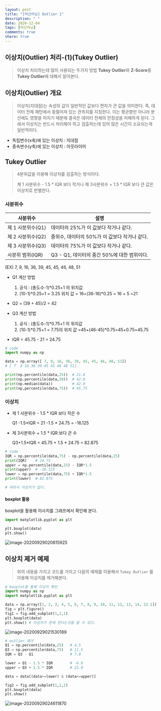 ```yaml
---
layout: post
title: "[머신러닝] Outlier 1"
description: " "
date: 2020-12-04
tags: [머신러닝]
comments: true
share: true
---
```


## 이상치(Outlier) 처리-(1)(Tukey Outlier)

> 이상치 처리하는데 많이 사용되는 두가지 방법 **Tukey Outlier**와 **Z-Score**중 **Tukey Outlier**에 대해서 알아본다.



## 이상치(Outlier) 개요

> 이상치(지대점)는 속성의 값이 일반적인 값보다 편차가 큰 값을 의미한다. 즉, 데이터 전체 패턴에서 동떨어져 있는 관측치를 지칭한다. 이는 평균뿐만 아니라 분산에도 영향을 미치기 때문에 결국은 데이터 전체의 안정성을 저해하게 된다. 그래서 이상치는 반드시 처리해야 하고 검출하는데 있어 많은 시간이 소요되는게 일반적이다.

* 독립변수(x축)에 있는 이상치 : 지대점
* 종속변수(y축)에 있는 이상치 : 아웃라이어



## Tukey Outlier

>4분위값을 이용해 이상치를 검출하는 방식이다. 
>
>제 1 사분위수 - 1.5 * IQR 보다 작거나 제 3사분위수 + 1.5 * IQR 보다 큰 값은 이상치로 판별한다.



### 사분위수

| 사분위수          | 설명                                          |
| ----------------- | --------------------------------------------- |
| 제 1 사분위수(Q1) | 데이터의 25%가 이 값보다 작거나 같다.         |
| 제 2 사분위수(Q2) | 중위수, 데이터의 50%가 이 값보다 작거나 같다. |
| 제 3 사분위수(Q3) | 데이터의 75%가 이 값보다 작거나 같다.         |
| 사분위 범위(IQR)  | Q3 - Q1, 데이터의 중간 50%에 대한 범위이다.   |

(EX)  7, 9, 16, 36, 39, 45, 45, 46, 48, 51

* Q1 계산 방법
  1. 공식 : (총도수-1)*0.25+1 의 위치값
  2. (10-1)\*0.25+1 = 3.25 위치 값 = 16+(36-16)\*0.25 = 16 + 5 =21
* Q2 = (39 + 45)/2 = 42
* Q3 계산 방법
  1. 공식 : (총도수-1)*0.75+1 의 위치값
  2. (10-1)*0.75+1 = 7.75의 위치 값 =45+(46-45)\*0.75=45+0.75=45.75

* IQR = 45.75 - 21 = 24.75

```python
# code
import numpy as np

data = np.array([ 7, 9, 16, 36, 39, 45, 45, 46, 48, 51])
# [ 7  9 16 36 39 45 45 46 48 51]

print(np.percentile(data,25))  # 21.0
print(np.percentile(data,50))  # 42.0
print(np.median(data))         # 42.0
print(np,percentile(data,75))  # 45.75
```



### 이상치

* 제 1 사분위수 - 1.5  \* IQR 보다 작은 수

  Q1 -1.5\*IQR = 21 -1.5 \* 24.75 = -16.125

* 제 3사분위수 + 1.5 \* IQR 보다 큰 수

  Q3+1.5*IQR = 45.75 + 1.5 \* 24.75 = 82.875

```python
# code
IQR = np.percentile(data,75) - np.percentile(data,25)
print(IQR)    # 24.75
upper = np.percentile(data,25) - IQR*1.5
print(upper)  # -16.125
lower = np.percentile(data,75) + IQR*1.5
print(lower)  # 82.875

# 따라서 이상치가 없다.
```





#### boxplot 활용

boxplot을 활용해 이사치를 그래프에서 확인해 본다.

```python
import matplotlib.pyplot as plt

plt.boxplot(data)
plt.show()
```

![image-20200929020815925](https://github.com/colinch4/colinch4.github.io/blob/master/_posts/2020/ML/markdown-images/image-20200929020815925.png?raw=true)

## 이상치 제거 예제

> 위의 내용을 가지고 코드를 가지고 다음의 예제를 이용해서 `Tukey Outlier` 를 이용해 이상치를 제거해본다.

```python
# boxplot을 통해 이상치 확인
import numpy as np
import matplotlib.pyplot as plt

data = np.array([1, 2, 3, 4, 5, 6, 7, 8, 9, 10, 11, 12, 13, 14, 22.1])
fig = plt.figure()
fig1 = fig.add_subplot(1,2,1)
plt.boxplot(data)
plt.show() # 이상치가 존재 한다는것을 알 수 있다.
```

![image-20200929021530189](https://github.com/colinch4/colinch4.github.io/blob/master/_posts/2020/ML/markdown-images/image-20200929021530189.png?raw=true)

```python
# outlier 제거
Q1 = np.percentile(data,25)   # 4.5
Q3 = np.percentile(data,75)   # 11.5
IQR = Q3 - Q1                 # 7.0

lower = Q1 - 1.5 * IQR        # -6.0
upper = Q3 + 1.5 * IQR        # 22.0

data = data[(data>=lower) & (data<=upper)]

fig2 = fig.add_subplot(1,2,2)
plt.boxplot(data)
plt.show()
```

![image-20200929024611870](https://github.com/colinch4/colinch4.github.io/blob/master/_posts/2020/ML/markdown-images/image-20200929024611870.png?raw=true)